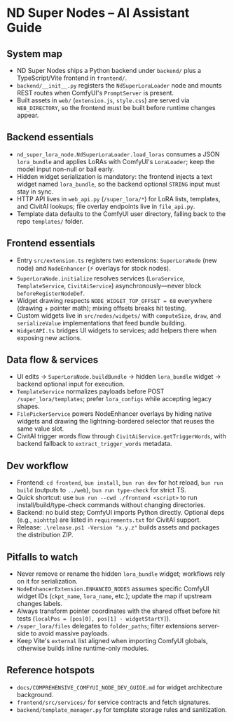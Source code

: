 # ND Super Nodes – AI Assistant Guide

## System map
- ND Super Nodes ships a Python backend under `backend/` plus a TypeScript/Vite frontend in `frontend/`.
- `backend/__init__.py` registers the `NdSuperLoraLoader` node and mounts REST routes when ComfyUI's `PromptServer` is present.
- Built assets in `web/` (`extension.js`, `style.css`) are served via `WEB_DIRECTORY`, so the frontend must be built before runtime changes appear.

## Backend essentials
- `nd_super_lora_node.NdSuperLoraLoader.load_loras` consumes a JSON `lora_bundle` and applies LoRAs with ComfyUI's `LoraLoader`; keep the model input non-null or bail early.
- Hidden widget serialization is mandatory: the frontend injects a text widget named `lora_bundle`, so the backend optional `STRING` input must stay in sync.
- HTTP API lives in `web_api.py` (`/super_lora/*`) for LoRA lists, templates, and CivitAI lookups; file overlay endpoints live in `file_api.py`.
- Template data defaults to the ComfyUI user directory, falling back to the repo `templates/` folder.

## Frontend essentials
- Entry `src/extension.ts` registers two extensions: `SuperLoraNode` (new node) and `NodeEnhancer` (⚡ overlays for stock nodes).
- `SuperLoraNode.initialize` resolves services (`LoraService`, `TemplateService`, `CivitAiService`) asynchronously—never block `beforeRegisterNodeDef`.
- Widget drawing respects `NODE_WIDGET_TOP_OFFSET = 68` everywhere (drawing + pointer math); mixing offsets breaks hit testing.
- Custom widgets live in `src/nodes/widgets/` with `computeSize`, `draw`, and `serializeValue` implementations that feed bundle building.
- `WidgetAPI.ts` bridges UI widgets to services; add helpers there when exposing new actions.

## Data flow & services
- UI edits → `SuperLoraNode.buildBundle` → hidden `lora_bundle` widget → backend optional input for execution.
- `TemplateService` normalizes payloads before POST `/super_lora/templates`; prefer `lora_configs` while accepting legacy shapes.
- `FilePickerService` powers NodeEnhancer overlays by hiding native widgets and drawing the lightning-bordered selector that reuses the same value slot.
- CivitAI trigger words flow through `CivitAiService.getTriggerWords`, with backend fallback to `extract_trigger_words` metadata.

## Dev workflow
- Frontend: `cd frontend`, `bun install`, `bun run dev` for hot reload, `bun run build` (outputs to `../web`), `bun run type-check` for strict TS.
- Quick shortcut: use `bun run --cwd ./frontend <script>` to run install/build/type-check commands without changing directories.
- Backend: no build step; ComfyUI imports Python directly. Optional deps (e.g., `aiohttp`) are listed in `requirements.txt` for CivitAI support.
- Release: `.\release.ps1 -Version "x.y.z"` builds assets and packages the distribution ZIP.

## Pitfalls to watch
- Never remove or rename the hidden `lora_bundle` widget; workflows rely on it for serialization.
- `NodeEnhancerExtension.ENHANCED_NODES` assumes specific ComfyUI widget IDs (`ckpt_name`, `lora_name`, etc.); update the map if upstream changes labels.
- Always transform pointer coordinates with the shared offset before hit tests (`localPos = [pos[0], pos[1] - widgetStartY]`).
- `/super_lora/files` delegates to `folder_paths`; filter extensions server-side to avoid massive payloads.
- Keep Vite's `external` list aligned when importing ComfyUI globals, otherwise builds inline runtime-only modules.

## Reference hotspots
- `docs/COMPREHENSIVE_COMFYUI_NODE_DEV_GUIDE.md` for widget architecture background.
- `frontend/src/services/` for service contracts and fetch signatures.
- `backend/template_manager.py` for template storage rules and sanitization.
